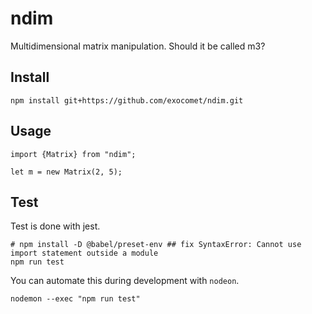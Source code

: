 # ndim
Multidimensional matrix manipulation. Should it be called m3?


## Install

```
npm install git+https://github.com/exocomet/ndim.git
```

## Usage

```
import {Matrix} from "ndim";

let m = new Matrix(2, 5);
```

## Test

Test is done with jest.

```
# npm install -D @babel/preset-env ## fix SyntaxError: Cannot use import statement outside a module
npm run test
```

You can automate this during development with `nodeon`.

```
nodemon --exec "npm run test"
```
